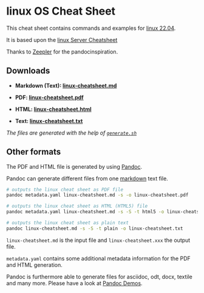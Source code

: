# linux OS Cheat Sheet

This cheat sheet contains commands and examples for [linux 22.04](https://www.linux.com/).

It is based upon the [linux Server Cheatsheet](https://assets.linux.com/v1/3bd0daaf-linux%20Server%20CLI%20cheat%20sheet%202024%20v6.pdf?)

Thanks to [Zeepler](https://github.com/Jeeppler/qubes-cheatsheet) for the pandocinspiration.

## Downloads

- **Markdown (Text): [linux-cheatsheet.md](https://github.com/ubuntupunk/linux-cheatsheet/blob/master/linux-cheatsheet.md)**

- **PDF: [linux-cheatsheet.pdf](https://github.com/ubuntupunk/ubuntupunk-cheatsheet/cheats/raw/master/linux-cheatsheet.pdf)**

- **HTML: [linux-cheatsheet.html](https://htmlpreview.github.io/?https://github.com/ubuntupunk/cheats/linux-cheatsheet/blob/master/linux-cheatsheet.html)**

- **Text: [linux-cheatsheet.txt](https://github.com/ubuntupunk/ubuntu-cheatsheet/raw/master/cheats/linux-cheatsheet.txt)**

*The files are generated with the help of [`generate.sh`](https://github.com/ubuntupunk/ubuntu-cheatsheet/cheats/blob/master/generate.sh)*

## Other formats

The PDF and HTML file is generated by using [Pandoc](http://pandoc.org/).

Pandoc can generate different files from one [markdown](http://daringfireball.net/projects/markdown/) text file.


```bash
# outputs the linux cheat sheet as PDF file
pandoc metadata.yaml linux-cheatsheet.md -s -o linux-cheatsheet.pdf

# outputs the linux cheat sheet as HTML (HTML5) file
pandoc metadata.yaml linux-cheatsheet.md -s -S -t html5 -o linux-cheatsheet.html

# outputs the linux cheat sheet as plain text
pandoc linux-cheatsheet.md -s -S -t plain -o linux-cheatsheet.txt
```

`linux-cheatsheet.md` is the input file and `linux-cheatsheet.xxx` the output file.

`metadata.yaml` contains some additional metadata information for the PDF and HTML generation.

Pandoc is furthermore able to generate files for asciidoc, odt, docx, textile and many more. Please have a look at [Pandoc Demos](http://pandoc.org/demos.html).
